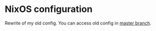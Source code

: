 # NixOS configuration

Rewrite of my old config. You can access old config in [master branch](https://github.com/AtaraxiaSjel/nixos-config/tree/master).
